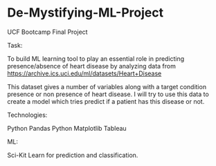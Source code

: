 # De-Mystifying-ML-Project
UCF Bootcamp Final Project




Task: 

To build ML learning tool to play an essential role in predicting presence/absence of heart disease by analyzing data from https://archive.ics.uci.edu/ml/datasets/Heart+Disease

This dataset gives a number of variables along with a target condition presence or non presence of heart disease.
I will try to use this data to create a model which tries predict if a patient has this disease or not.




Technologies:

Python Pandas
Python Matplotlib
Tableau


ML:

Sci-Kit Learn for prediction and classification. 


 
